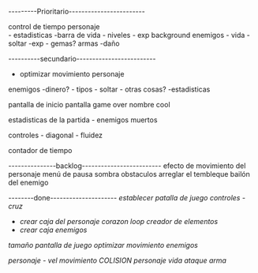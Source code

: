 ---------Prioritario------------------------

control de tiempo
personaje  
    - estadisticas
             -barra de vida
    - niveles
    - exp
background
enemigos
    - vida
    - soltar 
        -exp
            - gemas?
    armas
        -daño

        
----------secundario-------------------------
 - optimizar movimiento personaje 

enemigos
    -dinero?
    - tipos
    - soltar
        - otras cosas?
    -estadisticas   
    

pantalla de inicio
pantalla game over
nombre cool

estadisticas de la partida
    - enemigos muertos

controles
    - diagonal
    - fluidez


contador de tiempo

---------------backlog-------------------------
efecto de movimiento del personaje
menú de pausa
sombra
obstaculos
arreglar el tembleque bailón del enemigo





--------done---------------------
*establecer patalla de juego*
*controles*
    *- cruz*
- *crear caja del personaje*
*corazon loop*
*creador de elementos*
- *crear caja enemigos*

*tamaño pantalla de juego*
 *optimizar movimiento enemigos*

 *personaje - vel movimiento*
 *COLISION*
 *personaje vida*
 *ataque arma*